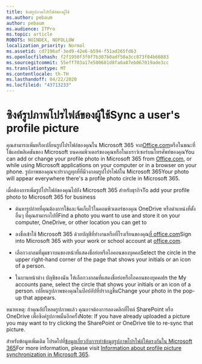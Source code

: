 ```yaml
---
title: ซิงค์รูปภาพโปรไฟล์ของผู้ใช้
ms.author: pebaum
author: pebaum
ms.audience: ITPro
ms.topic: article
ROBOTS: NOINDEX, NOFOLLOW
localization_priority: Normal
ms.assetid: cd7196af-3ed9-42e6-b594-f51ad265fd63
ms.openlocfilehash: f2f1950f3f0f7b307b0adf50a3cc873f04b66883
ms.sourcegitcommit: 55eff703a17e500681d8fa6a87eb067019ade3cc
ms.translationtype: MT
ms.contentlocale: th-TH
ms.lasthandoff: 04/22/2020
ms.locfileid: "43713233"
---
```

# <a name="sync-a-users-profile-picture"></a><span data-ttu-id="8aaa7-102">ซิงค์รูปภาพโปรไฟล์ของผู้ใช้</span><span class="sxs-lookup"><span data-stu-id="8aaa7-102">Sync a user's profile picture</span></span>

<span data-ttu-id="8aaa7-103">คุณสามารถเพิ่มหรือเปลี่ยนรูปโปรไฟล์ของคุณใน Microsoft 365 จาก[Office.com](https://www.office.com)หรือในขณะที่ใช้แอปพลิเคชันของ Microsoft บนคอมพิวเตอร์ของคุณหรือในเบราว์เซอร์บนโทรศัพท์ของคุณ</span><span class="sxs-lookup"><span data-stu-id="8aaa7-103">You can add or change your profile photo in Microsoft 365 from [Office.com](https://www.office.com), or while using Microsoft applications on your computer or in a browser on your phone.</span></span> <span data-ttu-id="8aaa7-104">รูปภาพของคุณจะปรากฏทุกที่ที่มีวงกลมรูปโปรไฟล์ใน Microsoft 365</span><span class="sxs-lookup"><span data-stu-id="8aaa7-104">Your photo will appear everywhere there's a profile photo circle in Microsoft 365.</span></span>

<span data-ttu-id="8aaa7-105">เมื่อต้องการเพิ่มรูปโปรไฟล์ของคุณไปยัง Microsoft 365 สําหรับธุรกิจ</span><span class="sxs-lookup"><span data-stu-id="8aaa7-105">To add your profile photo to Microsoft 365 for business</span></span>

- <span data-ttu-id="8aaa7-106">ค้นหารูปถ่ายที่คุณต้องการใช้และจัดเก็บไว้ในคอมพิวเตอร์ของคุณ OneDrive หรือตําแหน่งที่ตั้งอื่นๆ ที่คุณสามารถไปที่</span><span class="sxs-lookup"><span data-stu-id="8aaa7-106">Find a photo you want to use and store it on your computer, OneDrive, or other location you can get to</span></span>

- <span data-ttu-id="8aaa7-107">ลงชื่อเข้าใช้ Microsoft 365 ด้วยบัญชีที่ทํางานหรือที่โรงเรียนของคุณ[ที่ office.com](https://www.office.com)</span><span class="sxs-lookup"><span data-stu-id="8aaa7-107">Sign into Microsoft 365 with your work or school account at [office.com](https://www.office.com).</span></span>

- <span data-ttu-id="8aaa7-108">เลือกวงกลมที่มุมขวาบนของหน้าที่แสดงชื่อย่อหรือไอคอนของบุคคล</span><span class="sxs-lookup"><span data-stu-id="8aaa7-108">Select the circle in the upper right-hand corner of the page that shows your initials or an icon of a person.</span></span>

- <span data-ttu-id="8aaa7-109">ในบานหน้าต่าง บัญชีของฉัน ให้เลือกวงกลมที่แสดงชื่อย่อหรือไอคอนของบุคคล</span><span class="sxs-lookup"><span data-stu-id="8aaa7-109">In the My accounts pane, select the circle that shows your initials or an icon of a person.</span></span> <span data-ttu-id="8aaa7-110">เปลี่ยนรูปภาพของคุณในป๊อปอัปที่ปรากฏขึ้น</span><span class="sxs-lookup"><span data-stu-id="8aaa7-110">Change your photo in the pop-up that appears.</span></span>

<span data-ttu-id="8aaa7-111">หมายเหตุ: ถ้าคุณอัปโหลดรูปภาพแล้ว คุณอาจต้องการลองคลิกที่ไทล์ SharePoint หรือ OneDrive เพื่อซิงค์รูปภาพนั้นอีกครั้ง</span><span class="sxs-lookup"><span data-stu-id="8aaa7-111">Note: If you have already uploaded a picture you may want to try clicking the SharePoint or OneDrive tile to re-sync that picture.</span></span>

<span data-ttu-id="8aaa7-112">สําหรับข้อมูลเพิ่มเติม โปรดไปที่[ข้อมูลเกี่ยวกับการทําข้อมูลรูปภาพโปรไฟล์ให้ตรงกันใน Microsoft 365](https://support.office.com/article/information-about-profile-picture-synchronization-in-office-365-20594d76-d054-4af4-a660-401133e3d48a)</span><span class="sxs-lookup"><span data-stu-id="8aaa7-112">For more information, please visit [Information about profile picture synchronization in Microsoft 365](https://support.office.com/article/information-about-profile-picture-synchronization-in-office-365-20594d76-d054-4af4-a660-401133e3d48a).</span></span>
